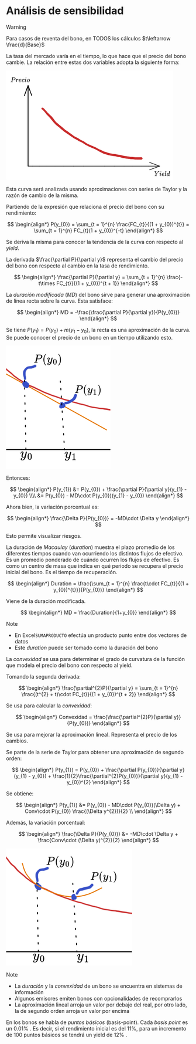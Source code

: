 # Análisis de sensibilidad

>[!Warning]
>Para casos de reventa del bono, en TODOS los cálculos $t\leftarrow \frac{d}{Base}$ 

La tasa del mercado varía en el tiempo, lo que hace que el precio del bono cambie. La relación entre estas dos variables adopta la siguiente forma:

![](attachments/Pasted%20image%2020230511212622.png)

Esta curva será analizada usando aproximaciones con series de Taylor y la razón de cambio de la misma.

Partiendo de la expresión que relaciona el precio del bono con su rendimiento:

$$
\begin{align*}
	P(y_{0}) = \sum_{t = 1}^{n} \frac{FC_{t}}{(1 + y_{0})^{t}} = \sum_{t = 1}^{n} FC_{t}(1 + y_{0})^{-t}
\end{align*}
$$

Se deriva la misma para conocer la tendencia de la curva con respecto al _yield_.

La derivada $\frac{\partial P}{\partial y}$ representa el cambio del precio del bono con respecto al cambio en la tasa de rendimiento.

$$
\begin{align*}
	\frac{\partial P}{\partial y} = \sum_{t = 1}^{n} \frac{-t\times FC_{t}}{(1 + y_{0})^{t + 1}}
\end{align*}
$$

La _duración modificada_ ($MD$) del bono sirve para generar una aproximación de línea recta sobre la curva. Esta satisface:

$$
\begin{align*}
	MD = -\frac{\frac{\partial P}{\partial y}}{P(y_{0})}
\end{align*}
$$

Se tiene $P(y_{1}) = P(y_{0}) + m(y_{1} - y_{0})$, la recta es una aproximación de la curva. Se puede conocer el precio de un bono en un tiempo utilizando esto.

![](attachments/Pasted%20image%2020230511213136.png)

Entonces:

$$
\begin{align*}
	P(y_{1}) &= P(y_{0}) + \frac{\partial P}{\partial y}(y_{1} - y_{0}) \\\\
	&= P(y_{0}) - MD\cdot P(y_{0})(y_{1} - y_{0})
\end{align*}
$$

Ahora bien, la variación porcentual es:

$$
\begin{align*}
	\frac{\Delta P}{P(y_{0})} = -MD\cdot \Delta y
\end{align*}
$$

Esto permite visualizar riesgos.

La duración de _Macaulay_ (_duration_) muestra el plazo promedio de los diferentes tiempos cuando van ocurriendo los distintos flujos de efectivo. Es un promedio ponderado de cuándo ocurren los flujos de efectivo. Es como un centro de masa que indica en qué periodo se recupera el precio inicial del bono. Es el tiempo de recuperación.

$$
\begin{align*}
	Duration = \frac{\sum_{t = 1}^{n} \frac{t\cdot FC_{t}}{(1 + y_{0})^{t}}}{P(y_{0})}
\end{align*}
$$

Viene de la duración modificada.

$$
\begin{align*}
	MD = \frac{Duration}{1+y_{0}}
\end{align*}
$$

>[!Note]
>- En Excel`SUMAPRODUCTO` efectúa un producto punto entre dos vectores de datos
>- Este _duration_ puede ser tomado como la duración del bono


La _convexidad_ se usa para determinar el grado de curvatura de la función que modela el precio del bono con respecto al yield.

Tomando la segunda derivada:

$$
\begin{align*}
	\frac{\partial^{2}P}{\partial y} = \sum_{t = 1}^{n} \frac{(t^{2} + t)\cdot FC_{t}}{(1 + y_{0})^{t + 2}}
\end{align*}
$$

Se usa para calcular la _convexidad_:

$$
\begin{align*}
	Convexidad = \frac{\frac{\partial^{2}P}{\partial y}}{P(y_{0})}
\end{align*}
$$

Se usa para mejorar la aproximación lineal. Representa el precio de los cambios.

Se parte de la serie de Taylor para obtener una aproximación de segundo orden:

$$
\begin{align*}
	P(y_{1}) = P(y_{0}) + \frac{\partial P(y_{0})}{\partial y}(y_{1} - y_{0}) + \frac{1}{2}\frac{\partial^{2}P(y_{0})}{\partial y}(y_{1} - y_{0})^{2}
\end{align*}
$$

Se obtiene:

$$
\begin{align*}
	P(y_{1}) &= P(y_{0}) - MD\cdot P(y_{0})(\Delta y) + Conv\cdot P(y_{0}) \frac{(\Delta y^{2})}{2} \\
\end{align*}
$$

Además, la variación porcentual:

$$
\begin{align*}
	\frac{\Delta P}{P(y_{0})} &= -MD\cdot \Delta y + \frac{Conv\cdot (\Delta y)^{2}}{2}
\end{align*}
$$

![](attachments/Pasted%20image%2020230511215300.png)



>[!Note]
>- La _duración_ y la _convexidad_ de un bono se encuentra en sistemas de información
>- Algunos emisores emiten bonos con opcionalidades de recomprarlos
>- La aproximación lineal arroja un valor por debajo del real, por otro lado, la de segundo orden arroja un valor por encima

En los bonos se habla de _puntos básicos_ (basis-point). Cada _basis point_ es un $0.01\%$ . Es decir, si el rendimiento inicial es del $11\%$, para un incremento de $100$ puntos básicos se tendrá un yield de $12\%$ .



